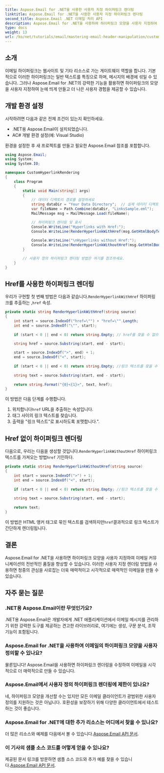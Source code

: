 ```yaml
---
title: Aspose.Email for .NET을 사용한 사용자 지정 하이퍼링크 렌더링
linktitle: Aspose.Email for .NET을 사용한 사용자 지정 하이퍼링크 렌더링
second_title: Aspose.Email .NET 이메일 처리 API
description: Aspose.Email for .NET을 사용하여 하이퍼링크 모양을 사용자 지정하여 이메일 커뮤니케이션을 변환하는 방법을 알아보세요. 이 가이드는 향상된 가시성과 매력으로 하이퍼링크를 렌더링하기 위한 단계별 지침을 제공합니다.
type: docs
weight: 13
url: /ko/net/tutorials/email/mastering-email-header-manipulation/custom-hyperlink-rendering/
---
```

## 소개

이메일 하이퍼링크는 웹사이트 및 기타 리소스로 가는 게이트웨이 역할을 합니다. 기본적으로 이러한 하이퍼링크는 일반 텍스트를 특징으로 하며, 메시지의 배경에 섞일 수 있습니다. 그러나 Aspose.Email for .NET의 강력한 기능을 활용하면 하이퍼링크의 모양을 사용자 지정하여 눈에 띄게 만들고 더 나은 사용자 경험을 제공할 수 있습니다.

## 개발 환경 설정

시작하려면 다음과 같은 전제 조건이 있는지 확인하세요.

- .NET용 Aspose.Email이 설치되었습니다.
- AC# 개발 환경 설정(예: Visual Studio)

환경을 설정한 후 새 프로젝트를 만들고 필요한 Aspose.Email 참조를 포함합니다.

```csharp
using Aspose.Email;
using System;
using System.IO;

namespace CustomHyperlinkRendering
{
    class Program
    {
        static void Main(string[] args)
        {
            // 데이터 디렉토리 경로를 설정하세요
            string dataDir = "Your Data Directory";  // 실제 데이터 디렉토리로 바꾸세요
            var fileName = Path.Combine(dataDir, "LinksSample.eml");
            MailMessage msg = MailMessage.Load(fileName);

            // 하이퍼링크 렌더링 및 표시
            Console.WriteLine("Hyperlinks with Href:");
            Console.WriteLine(RenderHyperlinkWithHref(msg.GetHtmlBodyText()));
            
            Console.WriteLine("\nHyperlinks without Href:");
            Console.WriteLine(RenderHyperlinkWithoutHref(msg.GetHtmlBodyText()));
        }

        // 사용자 정의 하이퍼링크 렌더링 방법은 여기를 참조하세요.
    }
}
```

## Href를 사용한 하이퍼링크 렌더링

 우리가 구현할 첫 번째 방법은 다음과 같습니다.`RenderHyperlinkWithHref` 하이퍼링크를 추출하는 ,`href` 속성.

```csharp
private static string RenderHyperlinkWithHref(string source)
{
    int start = source.IndexOf("href=\"") + "href=\"".Length;
    int end = source.IndexOf("\"", start);
    
    if (start < 0 || end < 0) return string.Empty; // href를 찾을 수 없으면 비어있는 값을 반환합니다.

    string href = source.Substring(start, end - start);
    
    start = source.IndexOf(">", end) + 1;
    end = source.IndexOf("<", start);
    
    if (start < 0 || end < 0) return string.Empty; //링크 텍스트를 찾을 수 없으면 비어 있는 값을 반환합니다.
    
    string text = source.Substring(start, end - start);
    
    return string.Format("{0}<{1}>", text, href);
}
```

이 방법은 다음 단계를 수행합니다.
1.  위치합니다`href` URL을 추출하는 속성입니다.
2. 태그 사이의 링크 텍스트를 찾습니다.
3. 출력을 "링크 텍스트"로 표시하도록 포맷합니다.<URL>".

## Href 없이 하이퍼링크 렌더링

 다음으로, 우리는 다음을 생성할 것입니다.`RenderHyperlinkWithoutHref` 하이퍼링크 텍스트를 가져오는 방법`href` 기인하다.

```csharp
private static string RenderHyperlinkWithoutHref(string source)
{
    int start = source.IndexOf(">") + 1;
    int end = source.IndexOf("<", start);
    
    if (start < 0 || end < 0) return string.Empty; //링크 텍스트를 찾을 수 없으면 비어 있는 값을 반환합니다.
    
    string text = source.Substring(start, end - start);
    
    return text;
}
```

 이 방법은 HTML 앵커 태그로 묶인 텍스트를 검색하지만`href`결과적으로 링크 텍스트가 간단하게 렌더링됩니다.

## 결론

Aspose.Email for .NET을 사용하면 하이퍼링크 모양을 사용자 지정하여 이메일 커뮤니케이션의 전반적인 품질을 향상할 수 있습니다. 이러한 사용자 지정 렌더링 방법을 사용하면 청중의 관심을 사로잡는 더욱 매력적이고 시각적으로 매력적인 이메일을 만들 수 있습니다.

## 자주 묻는 질문

### .NET용 Aspose.Email이란 무엇인가요?
.NET용 Aspose.Email은 개발자에게 .NET 애플리케이션에서 이메일 메시지를 관리하기 위한 강력한 도구를 제공하는 견고한 라이브러리로, 여기에는 생성, 구문 분석, 조작 기능이 포함됩니다.

### Aspose.Email for .NET을 사용하여 이메일의 하이퍼링크 모양을 사용자 정의할 수 있나요?
물론입니다! Aspose.Email을 사용하면 하이퍼링크 렌더링을 수정하여 이메일을 시각적으로 더 매력적으로 만들 수 있습니다.

### Aspose.Email에서 사용자 정의 하이퍼링크 렌더링에 제한이 있나요?
네, 하이퍼링크 모양을 개선할 수는 있지만 모든 이메일 클라이언트가 광범위한 사용자 정의를 지원하는 것은 아닙니다. 호환성을 보장하기 위해 다양한 클라이언트에서 테스트하는 것이 좋습니다.

### Aspose.Email for .NET에 대한 추가 리소스는 어디에서 찾을 수 있나요?
 더 많은 리소스와 예제를 다음에서 볼 수 있습니다.[Aspose.Email API 문서](https://reference.aspose.com/email/net/).

### 이 기사의 샘플 소스 코드를 어떻게 얻을 수 있나요?
 제공된 문서 링크를 방문하면 샘플 소스 코드와 추가 예를 찾을 수 있습니다.[Aspose.Email API 문서](https://reference.aspose.com/email/net/).